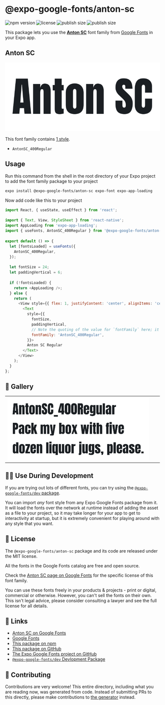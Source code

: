 # @expo-google-fonts/anton-sc

![npm version](https://flat.badgen.net/npm/v/@expo-google-fonts/anton-sc)
![license](https://flat.badgen.net/github/license/expo/google-fonts)
![publish size](https://flat.badgen.net/packagephobia/install/@expo-google-fonts/anton-sc)
![publish size](https://flat.badgen.net/packagephobia/publish/@expo-google-fonts/anton-sc)

This package lets you use the [**Anton SC**](https://fonts.google.com/specimen/Anton+SC) font family from [Google Fonts](https://fonts.google.com/) in your Expo app.

## Anton SC

![Anton SC](./font-family.png)

This font family contains [1 style](#-gallery).

- `AntonSC_400Regular`

## Usage

Run this command from the shell in the root directory of your Expo project to add the font family package to your project
```sh
expo install @expo-google-fonts/anton-sc expo-font expo-app-loading
```

Now add code like this to your project
```js
import React, { useState, useEffect } from 'react';

import { Text, View, StyleSheet } from 'react-native';
import AppLoading from 'expo-app-loading';
import { useFonts, AntonSC_400Regular } from '@expo-google-fonts/anton-sc';

export default () => {
  let [fontsLoaded] = useFonts({
    AntonSC_400Regular,
  });

  let fontSize = 24;
  let paddingVertical = 6;

  if (!fontsLoaded) {
    return <AppLoading />;
  } else {
    return (
      <View style={{ flex: 1, justifyContent: 'center', alignItems: 'center' }}>
        <Text
          style={{
            fontSize,
            paddingVertical,
            // Note the quoting of the value for `fontFamily` here; it expects a string!
            fontFamily: 'AntonSC_400Regular',
          }}>
          Anton SC Regular
        </Text>
      </View>
    );
  }
};

```

## 🔡 Gallery


||||
|-|-|-|
|![AntonSC_400Regular](./AntonSC_400Regular.ttf.png)||||


## 👩‍💻 Use During Development

If you are trying out lots of different fonts, you can try using the [`@expo-google-fonts/dev` package](https://github.com/expo/google-fonts/tree/master/font-packages/dev#readme).

You can import *any* font style from any Expo Google Fonts package from it. It will load the fonts
over the network at runtime instead of adding the asset as a file to your project, so it may take longer
for your app to get to interactivity at startup, but it is extremely convenient
for playing around with any style that you want.

## 📖 License

The `@expo-google-fonts/anton-sc` package and its code are released under the MIT license.

All the fonts in the Google Fonts catalog are free and open source.

Check the [Anton SC page on Google Fonts](https://fonts.google.com/specimen/Anton+SC) for the specific license of this font family.

You can use these fonts freely in your products & projects - print or digital, commercial or otherwise. However, you can't sell the fonts on their own. This isn't legal advice, please consider consulting a lawyer and see the full license for all details.

## 🔗 Links

- [Anton SC on Google Fonts](https://fonts.google.com/specimen/Anton+SC)
- [Google Fonts](https://fonts.google.com/)
- [This package on npm](https://www.npmjs.com/package/@expo-google-fonts/anton-sc)
- [This package on GitHub](https://github.com/expo/google-fonts/tree/master/font-packages/anton-sc)
- [The Expo Google Fonts project on GitHub](https://github.com/expo/google-fonts)
- [`@expo-google-fonts/dev` Devlopment Package](https://github.com/expo/google-fonts/tree/master/font-packages/dev)

## 🤝 Contributing

Contributions are very welcome! This entire directory, including what you are reading now, was generated from code. Instead of submitting PRs to this directly, please make contributions to [the generator](https://github.com/expo/google-fonts/tree/master/packages/generator) instead.
